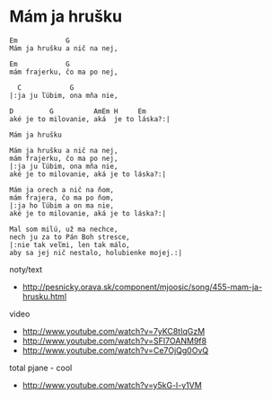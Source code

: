
# Mám ja hrušku

```
Em            G
Mám ja hrušku a nič na nej, 

Em            G
mám frajerku, čo ma po nej,

  C            G
|:ja ju ľúbim, ona mňa nie, 

D         G          AmEm H     Em
aké je to milovanie, aká  je to láska?:|

```


```
Mám ja hrušku

Mám ja hrušku a nič na nej, 
mám frajerku, čo ma po nej,
|:ja ju ľúbim, ona mňa nie, 
aké je to milovanie, aká je to láska?:|

Mám ja orech a nič na ňom,
mám frajera, čo ma po ňom,
|:ja ho ľúbim a on ma nie,
aké je to milovanie, aká je to láska?:|

Mal som milú, už ma nechce,
nech ju za to Pán Boh stresce,
|:nie tak veľmi, len tak málo,
aby sa jej nič nestalo, holubienke mojej.:|

```





noty/text
* http://pesnicky.orava.sk/component/mjoosic/song/455-mam-ja-hrusku.html

video
* http://www.youtube.com/watch?v=7yKC8tIqGzM
* http://www.youtube.com/watch?v=SFI7OANM9f8
* http://www.youtube.com/watch?v=Ce7OjQg0OvQ

total pjane - cool
* http://www.youtube.com/watch?v=y5kG-l-y1VM


